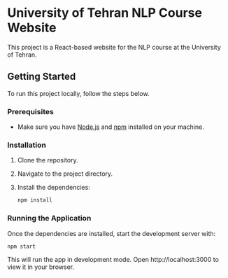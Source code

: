 # University of Tehran NLP Course Website

This project is a React-based website for the NLP course at the University of Tehran.

## Getting Started

To run this project locally, follow the steps below.

### Prerequisites

- Make sure you have [Node.js](https://nodejs.org/) and [npm](https://www.npmjs.com/) installed on your machine.

### Installation

1. Clone the repository.
2. Navigate to the project directory.
3. Install the dependencies:

   ```bash
   npm install
   ```
### Running the Application

Once the dependencies are installed, start the development server with:

```bash
npm start
```

This will run the app in development mode. Open http://localhost:3000 to view it in your browser.


